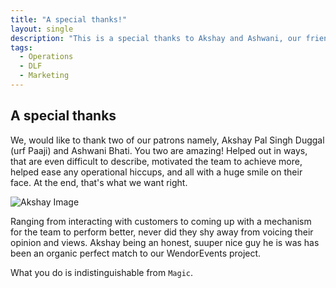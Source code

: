 ```yaml
---
title: "A special thanks!"
layout: single
description: "This is a special thanks to Akshay and Ashwani, our friends."
tags: 
  - Operations
  - DLF
  - Marketing
---
```



## A special thanks
We, would like to thank two of our patrons namely, Akshay Pal Singh Duggal (urf Paaji) and Ashwani Bhati. You two are amazing!
Helped out in ways, that are even difficult to describe, motivated the team to achieve more, helped ease any operational hiccups, and all with a huge smile on their face. At the end, that's what we want right.

![Akshay Image](../assets/images/IMG_1851.JPG)

Ranging from interacting with customers to coming up with a mechanism for the team to perform better, never did they shy away from voicing their opinion and views.
Akshay being an honest, suuper nice guy he is was has been an organic perfect match to our WendorEvents project.

What you do is indistinguishable from `Magic`.
